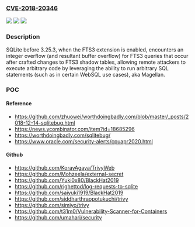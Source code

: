 ### [CVE-2018-20346](https://cve.mitre.org/cgi-bin/cvename.cgi?name=CVE-2018-20346)
![](https://img.shields.io/static/v1?label=Product&message=n%2Fa&color=blue)
![](https://img.shields.io/static/v1?label=Version&message=n%2Fa&color=blue)
![](https://img.shields.io/static/v1?label=Vulnerability&message=n%2Fa&color=brighgreen)

### Description

SQLite before 3.25.3, when the FTS3 extension is enabled, encounters an integer overflow (and resultant buffer overflow) for FTS3 queries that occur after crafted changes to FTS3 shadow tables, allowing remote attackers to execute arbitrary code by leveraging the ability to run arbitrary SQL statements (such as in certain WebSQL use cases), aka Magellan.

### POC

#### Reference
- https://github.com/zhuowei/worthdoingbadly.com/blob/master/_posts/2018-12-14-sqlitebug.html
- https://news.ycombinator.com/item?id=18685296
- https://worthdoingbadly.com/sqlitebug/
- https://www.oracle.com/security-alerts/cpuapr2020.html

#### Github
- https://github.com/KorayAgaya/TrivyWeb
- https://github.com/Mohzeela/external-secret
- https://github.com/Yuki0x80/BlackHat2019
- https://github.com/righettod/log-requests-to-sqlite
- https://github.com/saiyuki1919/BlackHat2019
- https://github.com/siddharthraopotukuchi/trivy
- https://github.com/simiyo/trivy
- https://github.com/t31m0/Vulnerability-Scanner-for-Containers
- https://github.com/umahari/security

